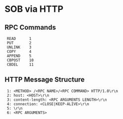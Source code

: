 # SOB via HTTP #
## RPC Commands ##
```
 READ      1
 PUT       2
 UNLINK    3
 COPY      4
 APPEND    5
 CBPOST    10
 CBDEL     11
```
## HTTP Message Structure ##
```
 1: <METHOD> /<RPC NAME>/<RPC COMMAND> HTTP/1.0\r\n
 2: host: <HOST>\r\n
 3: content-length: <RPC ARGUMENTS LENGTH>\r\n
 4: connection: <CLOSE|KEEP-ALIVE>\r\n
 5: \r\n
 6: <RPC ARGUMENTS>
```